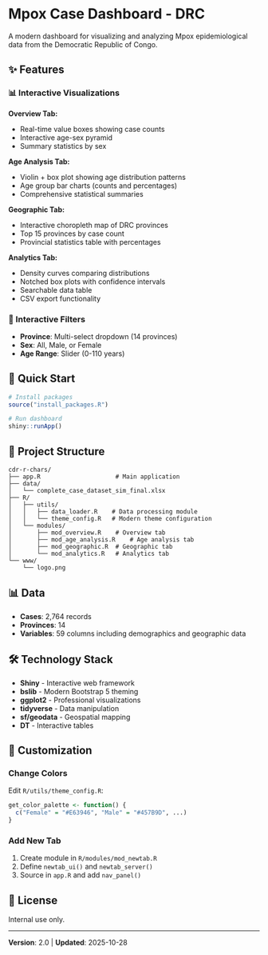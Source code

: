 # Mpox Case Dashboard - DRC

A modern dashboard for visualizing and analyzing Mpox epidemiological data from the Democratic Republic of Congo.

## ✨ Features

### 📊 Interactive Visualizations

**Overview Tab:**
- Real-time value boxes showing case counts
- Interactive age-sex pyramid
- Summary statistics by sex

**Age Analysis Tab:**
- Violin + box plot showing age distribution patterns
- Age group bar charts (counts and percentages)
- Comprehensive statistical summaries

**Geographic Tab:**
- Interactive choropleth map of DRC provinces
- Top 15 provinces by case count
- Provincial statistics table with percentages

**Analytics Tab:**
- Density curves comparing distributions
- Notched box plots with confidence intervals
- Searchable data table
- CSV export functionality

### 🔧 Interactive Filters
- **Province**: Multi-select dropdown (14 provinces)
- **Sex**: All, Male, or Female
- **Age Range**: Slider (0-110 years)

## 🚀 Quick Start

```r
# Install packages
source("install_packages.R")

# Run dashboard
shiny::runApp()
```

## 📁 Project Structure

```
cdr-r-chars/
├── app.R                     # Main application
├── data/
│   └── complete_case_dataset_sim_final.xlsx
├── R/
│   ├── utils/
│   │   ├── data_loader.R    # Data processing module
│   │   └── theme_config.R   # Modern theme configuration
│   └── modules/
│       ├── mod_overview.R    # Overview tab
│       ├── mod_age_analysis.R    # Age analysis tab
│       ├── mod_geographic.R  # Geographic tab
│       └── mod_analytics.R   # Analytics tab
└── www/
    └── logo.png
```

## 📊 Data

- **Cases**: 2,764 records
- **Provinces**: 14
- **Variables**: 59 columns including demographics and geographic data

## 🛠 Technology Stack

- **Shiny** - Interactive web framework
- **bslib** - Modern Bootstrap 5 theming
- **ggplot2** - Professional visualizations
- **tidyverse** - Data manipulation
- **sf/geodata** - Geospatial mapping
- **DT** - Interactive tables

## 🎨 Customization

### Change Colors
Edit `R/utils/theme_config.R`:
```r
get_color_palette <- function() {
  c("Female" = "#E63946", "Male" = "#457B9D", ...)
}
```

### Add New Tab
1. Create module in `R/modules/mod_newtab.R`
2. Define `newtab_ui()` and `newtab_server()`
3. Source in `app.R` and add `nav_panel()`

## 📝 License

Internal use only.

---

**Version**: 2.0 | **Updated**: 2025-10-28
